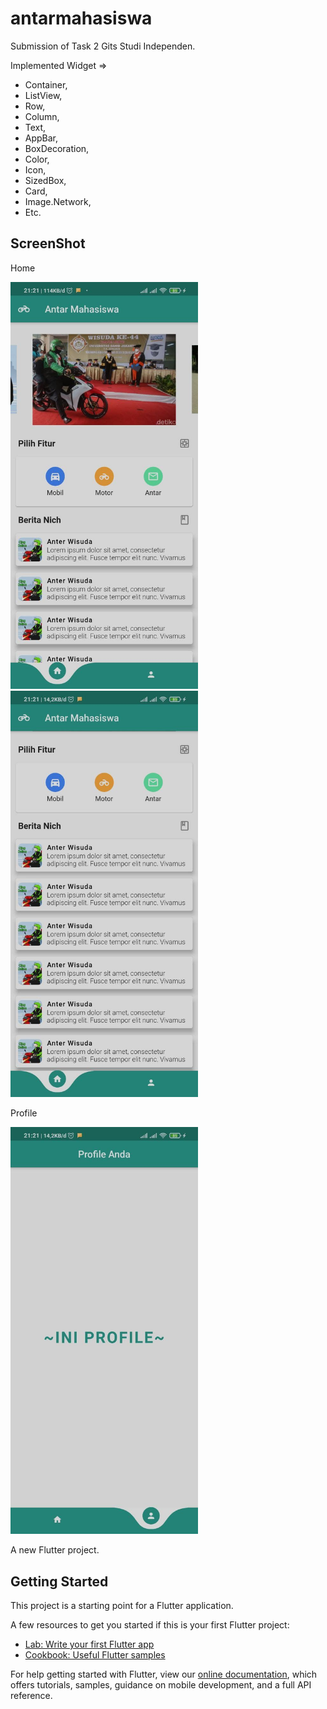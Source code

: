 # antarmahasiswa

Submission of Task 2 Gits Studi Independen.

Implemented Widget =>

- Container,
- ListView,
- Row,
- Column,
- Text,
- AppBar,
- BoxDecoration,
- Color,
- Icon,
- SizedBox,
- Card,
- Image.Network,
- Etc.

## ScreenShot

Home

<img src="https://raw.githubusercontent.com/dikynugraha1111/AntarMahasiswa/master/img/Home1.jpg" width="300" />

<img src="https://raw.githubusercontent.com/dikynugraha1111/AntarMahasiswa/master/img/Home2.jpg" width="300" />

Profile

<img src="https://raw.githubusercontent.com/dikynugraha1111/AntarMahasiswa/master/img/Profile.jpg" width="300" />

A new Flutter project.

## Getting Started

This project is a starting point for a Flutter application.

A few resources to get you started if this is your first Flutter project:

- [Lab: Write your first Flutter app](https://flutter.dev/docs/get-started/codelab)
- [Cookbook: Useful Flutter samples](https://flutter.dev/docs/cookbook)

For help getting started with Flutter, view our
[online documentation](https://flutter.dev/docs), which offers tutorials,
samples, guidance on mobile development, and a full API reference.
